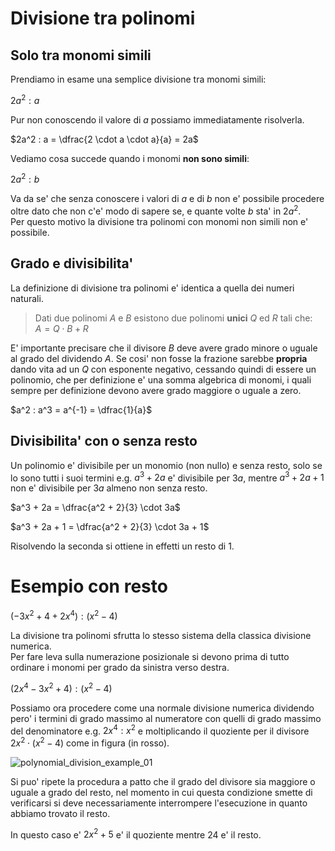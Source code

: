 # Divisione tra polinomi  

## Solo tra monomi simili  

Prendiamo in esame una semplice divisione tra monomi simili:  

$2a^2 : a$  

Pur non conoscendo il valore di $a$ possiamo immediatamente risolverla.  

$2a^2 : a = \dfrac{2 \cdot a \cdot a}{a} = 2a$  

Vediamo cosa succede quando i monomi **non sono simili**:  

$2a^2 : b$  

Va da se' che senza conoscere i valori di $a$ e di $b$ non e' possibile procedere oltre dato che non c'e' modo di sapere se, e quante volte $b$ sta' in $2a^2$.  
Per questo motivo la divisione tra polinomi con monomi non simili non e' possibile.  

## Grado e divisibilita'

La definizione di divisione tra polinomi e' identica a quella dei numeri naturali.  

> Dati due polinomi $A$ e $B$ esistono due polinomi **unici** $Q$ ed $R$ tali che:  
> $A = Q \cdot B + R$

E' importante precisare che il divisore $B$ deve avere grado minore o uguale al grado del dividendo $A$. Se cosi' non fosse la frazione sarebbe **propria** dando vita ad un $Q$ con esponente negativo, cessando quindi di essere un polinomio, che per definizione e' una somma algebrica di monomi, i quali sempre per definizione devono avere grado maggiore o uguale a zero.  

$a^2 : a^3 = a^{-1} = \dfrac{1}{a}$  

## Divisibilita' con o senza resto  

Un polinomio e' divisibile per un monomio (non nullo) e senza resto, solo se lo sono tutti i suoi termini e.g. $a^3 + 2a$ e' divisibile per $3a$, mentre $a^3 + 2a + 1$ non e' divisibile per $3a$ almeno non senza resto.  

$a^3 + 2a = \dfrac{a^2 + 2}{3} \cdot 3a$  

$a^3 + 2a + 1 = \dfrac{a^2 + 2}{3} \cdot 3a + 1$  

Risolvendo la seconda si ottiene in effetti un resto di $1$.

# Esempio con resto  

$(-3x^2 + 4 + 2x^4) : (x^2 - 4)$  

La divisione tra polinomi sfrutta lo stesso sistema della classica divisione numerica.  
Per fare leva sulla numerazione posizionale si devono prima di tutto ordinare i monomi per grado da sinistra verso destra.  

$(2x^4 -3x^2 + 4) : (x^2 - 4)$  

Possiamo ora procedere come una normale divisione numerica dividendo pero' i termini di grado massimo al numeratore con quelli di grado massimo del denominatore e.g. $2x^4 : x^2$  e moltiplicando il quoziente per il divisore $2x^2 \cdot (x^2 - 4)$ come in figura (in rosso).  

![polynomial_division_example_01](https://user-images.githubusercontent.com/7195133/213918993-af2fdf72-701f-43c5-8226-1252679fc0be.jpg)

Si puo' ripete la procedura a patto che il grado del divisore sia maggiore o uguale a grado del resto, nel momento in cui questa condizione smette di verificarsi si deve necessariamente interrompere l'esecuzione in quanto abbiamo trovato il resto.  

In questo caso e' $2x^2 + 5$ e' il quoziente mentre $24$ e' il resto.  


